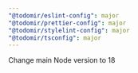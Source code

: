 ```yaml
---
"@todomir/eslint-config": major
"@todomir/prettier-config": major
"@todomir/stylelint-config": major
"@todomir/tsconfig": major
---
```


Change main Node version to 18
